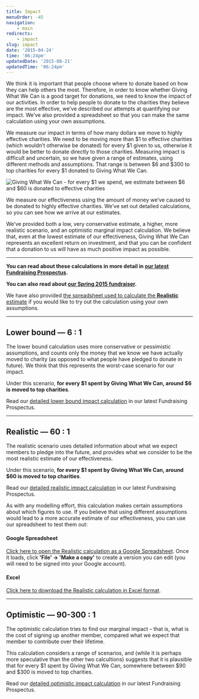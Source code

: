 ```yaml
---
title: Impact
menuOrder: -45
navigation:
    - main
redirects:
    - impact
slug: impact
date: '2015-04-24'
time: '06:24pm'
updatedDate: '2015-08-21'
updatedTime: '06:24pm'
---
```

We think it is important that people choose where to donate based on how they can help others the most. Therefore, in order to know whether Giving What We Can is a good target for donations, we need to know the impact of our activities. In order to help people to donate to the charities they believe are the most effective, we’ve described our attempts at quantifying our impact. We’ve also provided a spreadsheet so that you can make the same calculation using your own assumptions.

We measure our impact in terms of how many dollars we move to highly effective charities. We need to be moving more than $1 to effective charities (which wouldn’t otherwise be donated) for every $1 given to us, otherwise it would be better to donate directly to those charities. Measuring impact is difficult and uncertain, so we have given a range of estimates, using different methods and assumptions. That range is between $6 and $300 to top charities for every $1 donated to Giving What We Can.

![Giving What We Can - for every $1 we spend, we estimate between $6 and $60 is donated to effective charities](/images/uploads/effectiveness_estimate_infographic.png)

We measure our effectiveness using the amount of money we’ve caused to be donated to highly effective charities. We’ve set out detailed calculations, so you can see how we arrive at our estimates.

We’ve provided both a low, very conservative estimate, a higher, more realistic scenario, and an optimistic marginal impact calculation. We believe that, even at the lowest estimate of our effectiveness, Giving What We Can represents an excellent return on investment, and that you can be confident that a donation to us will have as much positive impact as possible.

* * *

**You can read about these calculations in more detail in [our latest Fundraising Prospectus](https://givingwhatwecan.org/fundraising-prospectus-2015).**

**You can also read about [our Spring 2015 fundraiser](https://givingwhatwecan.org/fundraising-2015).**

We have also provided [the spreadsheet used to calculate the **Realistic** estimate](#realistic) if you would like to try out the calculation using your own assumptions.

* * *

## Lower bound — 6 : 1

The lower bound calculation uses more conservative or pessimistic assumptions, and counts only the money that we know we have actually moved to charity (as opposed to what people have pledged to donate in future). We think that this represents the worst-case scenario for our impact.

Under this scenario, **for every $1 spent by Giving What We Can, around $6 is moved to top charities**.

Read our [detailed lower bound impact calculation](https://givingwhatwecan.org/sites/givingwhatwecan.org/files/attachments/GivingWhatWeCan-FundraisingProspectus2015.pdf#page=10) in our latest Fundraising Prospectus.

* * *

## Realistic — 60 : 1

The realistic scenario uses detailed information about what we expect members to pledge into the future, and provides what we consider to be the most realistic estimate of our effectiveness.

Under this scenario, **for every $1 spent by Giving What We Can, around $60 is moved to top charities**.

Read our [detailed realistic impact calculation](https://givingwhatwecan.org/sites/givingwhatwecan.org/files/attachments/GivingWhatWeCan-FundraisingProspectus2015.pdf#page=12) in our latest Fundraising Prospectus.

As with any modelling effort, this calculation makes certain assumptions about which figures to use. If you believe that using different assumptions would lead to a more accurate estimate of our effectiveness, you can use our spreadsheet to test them out:

#### Google Spreadsheet

[Click here to open the Realistic calculation as a Google Spreadsheet](https://docs.google.com/spreadsheets/d/1HXdRJdXbHlPzQwW-IOqWZAM6eeGNhUIL_X-wEkAaQ-Y/edit?pli=1). Once it loads, click **'File' -> 'Make a copy'** to create a version you can edit (you will need to be signed into your Google account).

#### Excel

[Click here to download the Realistic calculation in Excel format](https://www.givingwhatwecan.org/sites/givingwhatwecan.org/files/attachments/Giving%20What%20We%20Can%20-%20Impact%20Evaluation%202015%20-%20Realistic%20Scenario.xlsx).

* * *

## Optimistic — 90-300 : 1

The optimistic calculation tries to find our marginal impact – that is, what is the cost of signing up another member, compared what we expect that member to contribute over their lifetime.

This calculation considers a range of scenarios, and (while it is perhaps more speculative than the other two calcultions) suggests that it is plausible that for every $1 spent by Giving What We Can, somewhere between $90 and $300 is moved to top charities.

Read our [detailed optimistic impact calculation](https://givingwhatwecan.org/sites/givingwhatwecan.org/files/attachments/GivingWhatWeCan-FundraisingProspectus2015.pdf#page=15) in our latest Fundraising Prospectus.